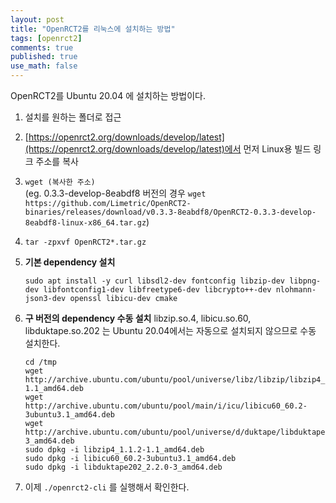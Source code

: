 ```yaml
---
layout: post
title: "OpenRCT2를 리눅스에 설치하는 방법"
tags: [openrct2]
comments: true
published: true
use_math: false
---
```

OpenRCT2를 Ubuntu 20.04 에 설치하는 방법이다.  

1. 설치를 원하는 폴더로 접근
1. [https://openrct2.org/downloads/develop/latest](https://openrct2.org/downloads/develop/latest)에서 먼저 Linux용 빌드 링크 주소를 복사
1. ``wget (복사한 주소)``  
   (eg. 0.3.3-develop-8eabdf8 버전의 경우 ``wget https://github.com/Limetric/OpenRCT2-binaries/releases/download/v0.3.3-8eabdf8/OpenRCT2-0.3.3-develop-8eabdf8-linux-x86_64.tar.gz``)
1. ``tar -zpxvf OpenRCT2*.tar.gz``

1. **기본 dependency 설치**
   ```
   sudo apt install -y curl libsdl2-dev fontconfig libzip-dev libpng-dev libfontconfig1-dev libfreetype6-dev libcrypto++-dev nlohmann-json3-dev openssl libicu-dev cmake
   ```

1. **구 버전의 dependency 수동 설치**
   libzip.so.4, libicu.so.60, libduktape.so.202 는 Ubuntu 20.04에서는 자동으로 설치되지 않으므로 수동 설치한다.
   ```
   cd /tmp
   wget http://archive.ubuntu.com/ubuntu/pool/universe/libz/libzip/libzip4_1.1.2-1.1_amd64.deb
   wget http://archive.ubuntu.com/ubuntu/pool/main/i/icu/libicu60_60.2-3ubuntu3.1_amd64.deb
   wget http://archive.ubuntu.com/ubuntu/pool/universe/d/duktape/libduktape202_2.2.0-3_amd64.deb
   sudo dpkg -i libzip4_1.1.2-1.1_amd64.deb
   sudo dpkg -i libicu60_60.2-3ubuntu3.1_amd64.deb
   sudo dpkg -i libduktape202_2.2.0-3_amd64.deb
   ```
1. 이제 ``./openrct2-cli`` 를 실행해서 확인한다.
